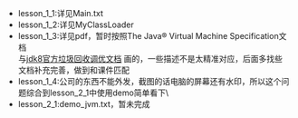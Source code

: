 * lesson_1_1:详见Main.txt  
* lesson_1_2:详见MyClassLoader  
* lesson_1_3:详见pdf，暂时按照The Java® Virtual Machine Specification文档  
与[jdk8官方垃圾回收调优文档](https://docs.oracle.com/javase/8/docs/technotes/guides/vm/gctuning/) 画的，一些描述不是太精准对应，后面多找些文档补充完善，做到和课件匹配  
* lesson_1_4:公司的东西不能外发，截图的话电脑的屏幕还有水印，所以这个问题综合到lesson_2_1中使用demo简单看下\  
* lesson_2_1:demo_jvm.txt，暂未完成  